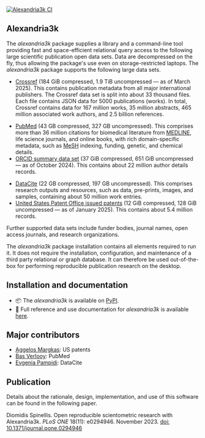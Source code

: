 [![Alexandria3k CI](https://github.com/dspinellis/alexandria3k/actions/workflows/ci.yml/badge.svg)](https://github.com/dspinellis/alexandria3k/actions/workflows/ci.yml)

## Alexandria3k

<!-- INTRO-BEGIN -->

The _alexandria3k_ package supplies a library and a command-line tool
providing fast and space-efficient relational query access to the following
large scientific publication open data sets.
Data are decompressed on the fly, thus allowing the package's use even on
storage-restricted laptops.
The _alexandria3k_ package supports the following large data sets.

* [Crossref](https://www.nature.com/articles/d41586-022-02926-y)
  (184 GiB compressed,
  1.9 TiB uncompressed — as of March 2025).
  This contains publication metadata from all major international publishers.
  The Crossref data set is split into about 33 thousand files.
  Each file contains JSON data for 5000 publications (works).
  In total, Crossref contains data for 167 million works,
  35 million abstracts, 465 million associated work authors,
  and 2.5 billion references.
<!--. gzip -l * | awk '{s += $2}END{print s, s / 1024 / 1024 / 1024 / 1024}'
 2081831841198 1.89342 -->
* [PubMed](https://pubmed.ncbi.nlm.nih.gov/)
  (43 GB compressed, 327 GB uncompressed).
  This comprises more than 36 million citations
  for biomedical literature from
  [MEDLINE](https://www.nlm.nih.gov/medline/medline_overview.html),
  life science journals, and online books,
  with rich domain-specific metadata,
  such as [MeSH](https://www.nlm.nih.gov/mesh/meshhome.html) indexing,
  funding, genetic, and chemical details.
* [ORCID summary data set](https://support.orcid.org/hc/en-us/articles/360006897394-How-do-I-get-the-public-data-file-)
  (37 GiB compressed, 651 GiB uncompressed — as of October 2024).
  This contains about 22 million author details records.
<!-- tar tzvf ORCID_2024_10_summaries.tar.gz | wc -l -->
* [DataCite](https://datacite.org/)
  (22 GB compressed, 197 GB uncompressed).
  This comprises research outputs and resources,
  such as data, pre-prints, images, and samples,
  containing about 50 million work entries.
* [United States Patent Office issued patents](https://bulkdata.uspto.gov/)
  (12 GiB compressed,
  128 GiB uncompressed — as of January 2025).
  This  contains about 5.4 million records.
<!-- find . -name \*.zip | xargs -n 1 unzip -v | awk '/files$/{ s+= $1}END{print s, s / 1024 / 1024 / 1024}' -->

Further supported data sets include
funder bodies,
journal names,
open access journals,
and research organizations.

The _alexandria3k_ package installation contains all elements required
to run it.
It does not require the installation, configuration, and maintenance
of a third party relational or graph database.
It can therefore be used out-of-the-box for performing reproducible
publication research on the desktop.
<!-- INTRO-END -->

## Installation and documentation

* 📦 The _alexandria3k_ is available on [PyPI](https://pypi.org/project/alexandria3k/).
* 📄 Full reference and use documentation for _alexandria3k_  is available [here](https://dspinellis.github.io/alexandria3k/).

## Major contributors

* [Aggelos Margkas](https://github.com/AggelosMargkas): US patents
* [Bas Verlooy](https://github.com/BasVerlooy): PubMed
* [Evgenia Pampidi](https://github.com/evgepab): DataCite

## Publication

Details about the rationale, design, implementation, and use of this software
can be found in the following paper.

Diomidis Spinellis. Open reproducible scientometric research with Alexandria3k. _PLoS ONE_ 18(11): e0294946. November 2023. [doi: 10.1371/journal.pone.0294946](https://doi.org/10.1371/journal.pone.0294946)

